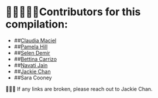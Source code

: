# 👩🏽‍🤝‍👩🏻Contributors for this compilation:
- ##[Claudia Maciel](https://github.com/cl80)
- ##[Pamela Hill](https://github.com/pahill)
- ##[Selen Demir](https://github.com/selendemir)
- ##[Bettina Carrizo](https://github.com/3ettilina)
- ##[Navati Jain](https://github.com/navatijain)
- ##[Jackie Chan](https://github.com/jackiechanmakes)
- ##Sara Cooney

👷‍♀️🚧 If any links are broken, please reach out to Jackie Chan.

